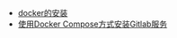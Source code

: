 * [docker的安装](/tools/docker/how-to-install-docker.md)
* [使用Docker Compose方式安装Gitlab服务](/tools/docker/installing-gitlab-services-using-docker-compose.md)
